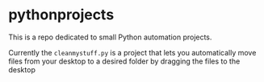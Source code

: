 # pythonprojects

This is a repo dedicated to small Python automation projects.

Currently the ```cleanmystuff.py``` is a project that lets you automatically move files from your desktop to a desired folder by dragging the files to the desktop
